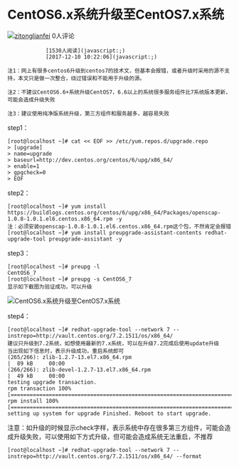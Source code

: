 


# CentOS6.x系统升级至CentOS7.x系统

[![](http://ucenter.51cto.com/images/noavatar_middle.gif)](http://blog.51cto.com/feixiangyumao)[zitonglianfei](http://blog.51cto.com/feixiangyumao)
								<font class="comment_number">0</font>人评论

				[1530人阅读](javascript:;)
				[2017-12-10 10:22:06](javascript:;)

```hljs
注1：网上有很多centos6升级到centos7的技术文，但基本会报错，或者升级时采用的源不支持，本文只是做一次整合，绕过错误和不能用于升级的源。

注2：不建议CentOS6.6+系统升级CentOS7，6.6以上的系统很多服务组件比7系统版本更新，可能会造成升级失败

注3：建议使用纯净版系统升级，第三方组件和服务越多，越容易失败
```

step1：

```hljs
[root@localhost ~]# cat << EOF >> /etc/yum.repos.d/upgrade.repo
> [upgrade]
> name=upgrade
> baseurl=http://dev.centos.org/centos/6/upg/x86_64/
> enable=1
> gpgcheck=0
> EOF
```

step2：

```hljs
[root@localhost ~]# yum install https://buildlogs.centos.org/centos/6/upg/x86_64/Packages/openscap-1.0.8-1.0.1.el6.centos.x86_64.rpm -y
注：必须安装openscap-1.0.8-1.0.1.el6.centos.x86_64.rpm这个包，不然肯定会报错
[root@localhost ~]# yum install preupgrade-assistant-contents redhat-upgrade-tool preupgrade-assistant -y
```

step3：

```hljs
[root@localhost ~]# preupg -l
CentOS6_7
[root@localhost ~]# preupg -s CentOS6_7
显示如下截图为验证成功，可以升级
```

![CentOS6.x系统升级至CentOS7.x系统](http://i2.51cto.com/images/blog/201712/10/d5a3df353083bca1b371bfdbdcbee5b1.png?x-oss-process=image/watermark,size_16,text_QDUxQ1RP5Y2a5a6i,color_FFFFFF,t_100,g_se,x_10,y_10,shadow_90,type_ZmFuZ3poZW5naGVpdGk=)

step4：

```hljs
[root@localhost ~]# redhat-upgrade-tool --network 7 --instrepo=http://vault.centos.org/7.2.1511/os/x86_64/
建议只升级到7.2系统，如想使用最新的7.x系统，可以在升级7.2完成后使用update升级
当出现如下信息时，表示升级成功，重启系统即可
(265/266): zlib-1.2.7-13.el7.x86_64.rpm                                                                       |  89 kB     00:00    
(266/266): zlib-devel-1.2.7-13.el7.x86_64.rpm                                                                 |  49 kB     00:00     
testing upgrade transaction.
rpm transaction 100% [==============================================================================================================]
rpm install 100% [==================================================================================================================]
setting up system for upgrade Finished. Reboot to start upgrade.
```

注意：如升级的时候显示check字样，表示系统中存在很多第三方组件，可能会造成升级失败，可以使用如下方式升级，但可能会造成系统无法重启，不推荐

```hljs
[root@localhost ~]# redhat-upgrade-tool --network 7 --instrepo=http://vault.centos.org/7.2.1511/os/x86_64/ --format
```
